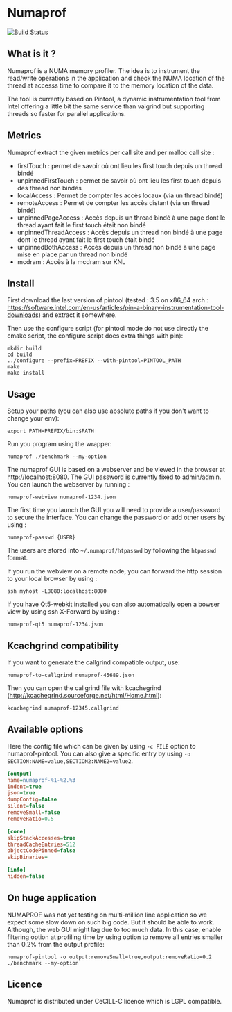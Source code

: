 Numaprof
========

[![Build Status](https://travis-ci.org/memtt/numaprof.svg?branch=master)](https://travis-ci.org/memtt/numaprof)

What is it ?
------------

Numaprof is a NUMA memory profiler. The idea is to instrument the read/write operations in 
the application and check the NUMA location of the thread at 
accesss time to compare it to the memory location of the data.

The tool is currently based on Pintool, a dynamic instrumentation tool from Intel offering a little bit
the same service than valgrind but supporting threads so faster for parallel applications.

Metrics
-------

Numaprof extract the given metrics per call site and per malloc call site :

 * firstTouch : permet de savoir où ont lieu les first touch depuis un thread bindé
 * unpinnedFirstTouch : permet de savoir où ont lieu les first touch depuis des thread non bindés
 * localAccess : Permet de compter les accès locaux (via un thread bindé)
 * remoteAccess : Permet de compter les accès distant (via un thread bindé)
 * unpinnedPageAccess : Accès depuis un thread bindé à une page dont le thread ayant fait le first touch était non bindé
 * unpinnedThreadAccess : Accès depuis un thread non bindé à une page dont le thread ayant fait le first touch était bindé
 * unpinnedBothAccess : Accès depuis un thread non bindé à une page mise en place par un thread non bindé
 * mcdram : Accès à la mcdram sur KNL

Install
-------

First download the last version of pintool (tested : 3.5 on x86_64 arch : https://software.intel.com/en-us/articles/pin-a-binary-instrumentation-tool-downloads) and extract it somewhere.

Then use the configure script (for pintool mode do not use directly the cmake script, the configure script does extra things with pin):

```
mkdir build
cd build
../configure --prefix=PREFIX --with-pintool=PINTOOL_PATH
make
make install
```

Usage
-----

Setup your paths (you can also use absolute paths if you don't want to change your env): 

```
export PATH=PREFIX/bin:$PATH
```

Run you program using the wrapper:

```
numaprof ./benchmark --my-option
```

The numaprof GUI is based on a webserver and be viewed in the browser at http://localhost:8080.
The GUI password is currently fixed to admin/admin. You can launch the webserver by running : 

```
numaprof-webview numaprof-1234.json
```

The first time you launch the GUI you will need to provide a user/password to secure the interface.
You can change the password or add other users by using :

```
numaprof-passwd {USER}
```

The users are stored into `~/.numaprof/htpasswd` by following the `htpasswd` format.

If you run the webview on a remote node, you can forward the http session to your local browser by using :

```
ssh myhost -L8080:localhost:8080
```

If you have Qt5-webkit installed you can also automatically open a bowser view by using ssh X-Forward by using :

```
numaprof-qt5 numaprof-1234.json
```

Kcachgrind compatibility
------------------------

If you want to generate the callgrind compatible output, use:

```
numaprof-to-callgrind numaprof-45689.json
```

Then you can open the callgrind file with kcachegrind (http://kcachegrind.sourceforge.net/html/Home.html):

```
kcachegrind numaprof-12345.callgrind
```

Available options
-----------------

Here the config file which can be given by using `-c FILE` option to numaprof-pintool. You can also give a specific entry
by using `-o SECTION:NAME=value,SECTION2:NAME2=value2`.

```ini
[output]
name=numaprof-%1-%2.%3
indent=true
json=true
dumpConfig=false
silent=false
removeSmall=false
removeRatio=0.5

[core]
skipStackAccesses=true
threadCacheEntries=512
objectCodePinned=false
skipBinaries=

[info]
hidden=false
```

On huge application
-------------------

NUMAPROF was not yet testing on multi-million line application so we expect some slow down on such big code.
But it should be able to work. Although, the web GUI might lag due to too much data. In this case, enable
filtering option at profiling time by using option to remove all entries smaller than 0.2% from the output profile:

```
numaprof-pintool -o output:removeSmall=true,output:removeRatio=0.2 ./benchmark --my-option
```

Licence
-------

Numaprof is distributed under CeCILL-C licence which is LGPL compatible.
